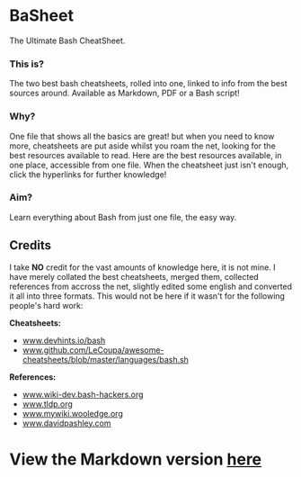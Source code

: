 # BaSheet
The Ultimate Bash CheatSheet.
### This is?
The two best bash cheatsheets, rolled into one, linked to info from the best sources around.
Available as Markdown, PDF or a Bash script!
### Why?
One file that shows all the basics are great! but when you need to know more, cheatsheets are put aside whilst you roam the net, looking for the best resources available to read.
Here are the best resources available, in one place, accessible from one file.
When the cheatsheet just isn't enough, click the hyperlinks for further knowledge!
### Aim?
Learn everything about Bash from just one file, the easy way.
## Credits
I take **NO** credit for the vast amounts of knowledge here, it is not mine.
I have merely collated the best cheatsheets, merged them, collected references from accross the net, slightly edited some english and converted it all into three formats.
This would not be here if it wasn't for the following people's hard work:

**Cheatsheets:**

- www.devhints.io/bash
- www.github.com/LeCoupa/awesome-cheatsheets/blob/master/languages/bash.sh

**References:**

- www.wiki-dev.bash-hackers.org
- www.tldp.org
- www.mywiki.wooledge.org
- www.davidpashley.com

# View the Markdown version [here](BaSheet.md)
